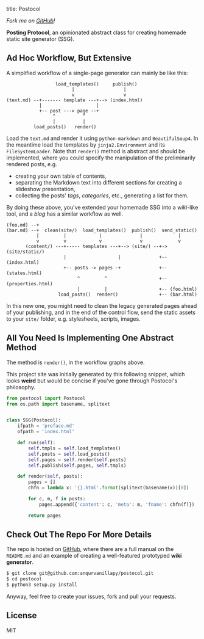title:  Postocol

*Fork me on [GitHub](https://github.com/anqurvanillapy/postocol)!*

**Posting Protocol**, an opinionated abstract class for creating homemade static
site generator (SSG).

Ad Hoc Workflow, But Extensive
------------------------------

A simplified workflow of a single-page generator can mainly be like this:

```
                  load_templates()     publish()
                        |                  |
                        v                  v
(text.md) --+------- template ---+--> (index.html)
            |                    |
            +-- post ---> page --+
                 ^          ^
                 |          |
          load_posts()   render()
```

Load the `text.md` and render it using `python-markdown` and `BeautifulSoup4`.
In the meantime load the templates by `jinja2.Environment` and its
`FileSystemLoader`. Note that `render()` method is abstract and should be
implemented, where you could specify the manipulation of the preliminarily
rendered posts, e.g.

- creating your own table of contents,
- separating the Markdown text into different sections for creating a slideshow
presentation,
- collecting the posts' *tags*, *categories*, etc., generating a list for them.

By doing these above, you've extended your homemade SSG into a *wiki*-like tool,
and a *blog* has a similar workflow as well.

```
(foo.md) --+
(bar.md) --+  clean(site/)  load_templates()  publish()  send_static()
           |         |            |              |             |
           v         v            v              v             v
       (content/) ---+----- templates ---+--> (site/) --+-> (site/static/)
                     |                   |              +-- (index.html)
                     +-- posts -> pages -+              +-- (states.html)
                          ^         ^                   +-- (properties.html)
                          |         |                   +-- (foo.html)
                   load_posts()  render()               +-- (bar.html)
```

In this new one, you might need to clean the legacy generated pages ahead of
your publishing, and in the end of the control flow, send the static assets to
your `site/` folder, e.g. stylesheets, scripts, images.

All You Need Is Implementing One Abstract Method
------------------------------------------------

The method is `render()`, in the workflow graphs above.

This project site was initially generated by this following snippet, which looks
**weird** but would be concise if you've gone through Postocol's philosophy.

```python
from postocol import Postocol
from os.path import basename, splitext


class SSG(Postocol):
    ifpath = 'preface.md'
    ofpath = 'index.html'

    def run(self):
        self.tmpls = self.load_templates()
        self.posts = self.load_posts()
        self.pages = self.render(self.posts)
        self.publish(self.pages, self.tmpls)

    def render(self, posts):
        pages = []
        chfn = lambda x: '{}.html'.format(splitext(basename(x))[0])

        for c, m, f in posts:
            pages.append({'content': c, 'meta': m, 'fname': chfn(f)})

        return pages
```

Check Out The Repo For More Details
-----------------------------------

The repo is hosted on [GitHub](https://github.com/anqurvanillapy/postocol),
where there are a full manual on the `README.md` and an example of creating a
well-featured prototyped **wiki generator**.

```bash
$ git clone git@github.com:anqurvanillapy/postocol.git
$ cd postocol
$ python3 setup.py install
```

Anyway, feel free to create your issues, fork and pull your requests.

License
-------

MIT

